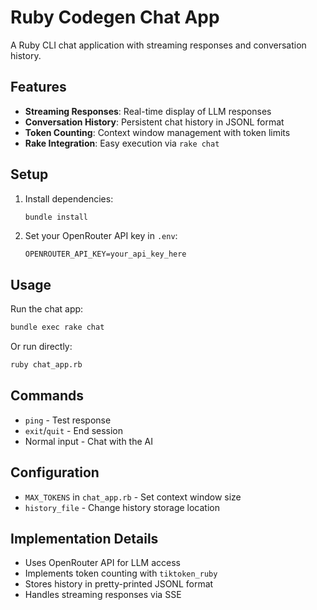 # Ruby Codegen Chat App

A Ruby CLI chat application with streaming responses and conversation history.

## Features

- **Streaming Responses**: Real-time display of LLM responses
- **Conversation History**: Persistent chat history in JSONL format
- **Token Counting**: Context window management with token limits
- **Rake Integration**: Easy execution via `rake chat`

## Setup

1. Install dependencies:
   ```bash
   bundle install
   ```

2. Set your OpenRouter API key in `.env`:
   ```
   OPENROUTER_API_KEY=your_api_key_here
   ```

## Usage

Run the chat app:
```bash
bundle exec rake chat
```

Or run directly:
```bash
ruby chat_app.rb
```

## Commands

- `ping` - Test response
- `exit`/`quit` - End session
- Normal input - Chat with the AI

## Configuration

- `MAX_TOKENS` in `chat_app.rb` - Set context window size
- `history_file` - Change history storage location

## Implementation Details

- Uses OpenRouter API for LLM access
- Implements token counting with `tiktoken_ruby`
- Stores history in pretty-printed JSONL format
- Handles streaming responses via SSE